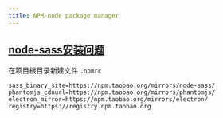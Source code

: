 ```yaml
---
title: NPM-node package manager
---
```



## [node-sass安装问题](https://github.com/lmk123/blog/issues/28)
在项目根目录新建文件 `.npmrc`
```text
sass_binary_site=https://npm.taobao.org/mirrors/node-sass/
phantomjs_cdnurl=https://npm.taobao.org/mirrors/phantomjs/
electron_mirror=https://npm.taobao.org/mirrors/electron/
registry=https://registry.npm.taobao.org
```

